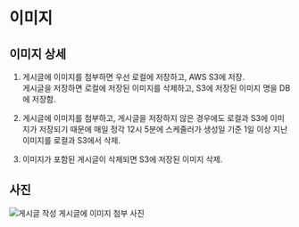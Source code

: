 # 이미지

## 이미지 상세
1. 게시글에 이미지를 첨부하면 우선 로컬에 저장하고, AWS S3에 저장. <br/> 게시글을 저장하면 로컬에 저장된 이미지를 삭제하고, S3에 저장된 이미지 명을 DB에 저장함.

2. 게시글에 이미지를 첨부하고, 게시글을 저장하지 않은 경우에도 로컬과 S3에 이미지가 저장되기 때문에 매일 정각 12시 5분에 스케줄러가 생성일 기준 1일 이상 지난 이미지를 로컬과 S3에서 삭제. 

3. 이미지가 포함된 게시글이 삭제되면 S3에 저장된 이미지 삭제.

## 사진
![게시글 작성](https://github.com/gihohpkl12/demo_project/assets/43335818/8de9c1d9-2c21-43a1-b2ea-2259376ec9af)
게시글에 이미지 첨부 사진
